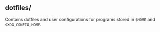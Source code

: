 ## dotfiles/

Contains dotfiles and user configurations for programs stored in `$HOME` and `$XDG_CONFIG_HOME`.
